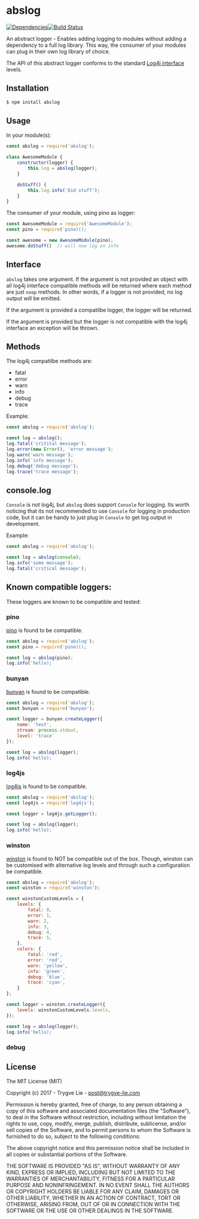# abslog

[![Dependencies](https://img.shields.io/david/trygve-lie/abslog.svg?style=flat-square)](https://david-dm.org/trygve-lie/abslog)[![Build Status](http://img.shields.io/travis/trygve-lie/abslog/master.svg?style=flat-square)](https://travis-ci.org/trygve-lie/abslog)

An abstract logger - Enables adding logging to modules without adding a dependency to a full log library. This way, the consumer of your modules can plug in their own log library of choice.

The API of this abstract logger conforms to the standard [Log4j interface](https://logging.apache.org/log4j/1.2/apidocs/org/apache/log4j/Level.html) levels.


## Installation

```bash
$ npm install abslog
```


## Usage

In your module(s):

```js
const abslog = require('abslog');

class AwesomeModule {
    constructor(logger) {
        this.log = abslog(logger);
    }

    doStuff() {
        this.log.info('Did stuff');
    }
}
```

The consumer of your module, using pino as logger:

```js
const AwesomeModule = require('AwesomeModule');
const pino = require('pino)();

const awesome = new AwesomeModule(pino);
awesome.doStuff()  // will now log on info
```


## Interface

`abslog` takes one argument. If the argument is not provided an object with all
log4j interface compatible methods will be returned where each method are just
`noop` methods. In other words, if a logger is not provided, no log output will
be emitted.

If the argument is provided a compatilbe logger, the logger will be returned.

If the argument is provided but the logger is not compatible with the log4j interface
an exception will be thrown.


## Methods

The log4j compatilbe methods are:

 * fatal
 * error
 * warn
 * info
 * debug
 * trace

Example:

```js
const abslog = require('abslog');

const log = abslog();
log.fatal('critital message');
log.error(new Error(), 'error message');
log.warn('warn message');
log.info('info message');
log.debug('debug message');
log.trace('trace message');
```


## console.log

`Console` is not log4j, but `abslog` does support `Console` for logging. Its worth
noticing that its not recommended to use `Console` for logging in production code,
but it can be handy to just plug in `Console` to get log output in development.

Example:

```js
const abslog = require('abslog');

const log = abslog(console);
log.info('some message');
log.fatal('critical message');
```


## Known compatible loggers:

These loggers are known to be compatible and tested:

### pino

[pino](https://www.npmjs.com/package/pino) is found to be compatible.

```js
const abslog = require('abslog');
const pino = require('pino)();

const log = abslog(pino);
log.info('hello);
```

### bunyan

[bunyan](https://www.npmjs.com/package/bunyan) is found to be compatible.

```js
const abslog = require('abslog');
const bunyan = require('bunyan');

const logger = bunyan.createLogger({
    name: 'test',
    stream: process.stdout,
    level: 'trace'
});

const log = abslog(logger);
log.info('hello);
```

### log4js

[log4js](https://www.npmjs.com/package/log4js) is found to be compatible.

```js
const abslog = require('abslog');
const log4js = require('log4js');

const logger = log4js.getLogger();

const log = abslog(logger);
log.info('hello);
```

### winston

[winston](https://www.npmjs.com/package/winston) is found to NOT be compatible
out of the box. Though, winston can be customised with alternative log levels
and through such a configuration be compatible.

```js
const abslog = require('abslog');
const winston = require('winston');

const winstonCustomLevels = {
    levels: {
        fatal: 0,
        error: 1,
        warn: 2,
        info: 3,
        debug: 4,
        trace: 5,
    },
    colors: {
        fatal: 'red',
        error: 'red',
        warn: 'yellow',
        info: 'green',
        debug: 'blue',
        trace: 'cyan',
    }
};

const logger = winston.createLogger({
    levels: winstonCustomLevels.levels,
});

const log = abslog(logger);
log.info('hello);
```

### debug


## License

The MIT License (MIT)

Copyright (c) 2017 - Trygve Lie - post@trygve-lie.com

Permission is hereby granted, free of charge, to any person obtaining a copy
of this software and associated documentation files (the "Software"), to deal
in the Software without restriction, including without limitation the rights
to use, copy, modify, merge, publish, distribute, sublicense, and/or sell
copies of the Software, and to permit persons to whom the Software is
furnished to do so, subject to the following conditions:

The above copyright notice and this permission notice shall be included in
all copies or substantial portions of the Software.

THE SOFTWARE IS PROVIDED "AS IS", WITHOUT WARRANTY OF ANY KIND, EXPRESS OR
IMPLIED, INCLUDING BUT NOT LIMITED TO THE WARRANTIES OF MERCHANTABILITY,
FITNESS FOR A PARTICULAR PURPOSE AND NONINFRINGEMENT. IN NO EVENT SHALL THE
AUTHORS OR COPYRIGHT HOLDERS BE LIABLE FOR ANY CLAIM, DAMAGES OR OTHER
LIABILITY, WHETHER IN AN ACTION OF CONTRACT, TORT OR OTHERWISE, ARISING FROM,
OUT OF OR IN CONNECTION WITH THE SOFTWARE OR THE USE OR OTHER DEALINGS IN
THE SOFTWARE.
